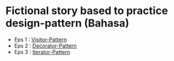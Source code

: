 # Fictional story based to practice design-pattern (Bahasa)
- Eps 1 : [Visitor-Pattern](https://dev.to/mhakimamransyah/lebih-dekat-dengan-visitor-pattern-2747)
- Eps 2 : [Decorator-Pattern](https://dev.to/mhakimamransyah/bersolek-ria-dengan-decorator-pattern-2j7h)
- Eps 3 : [Iterator-Pattern](https://dev.to/mhakimamransyah/di-pandu-oleh-iterator-pattern-27g8)  
